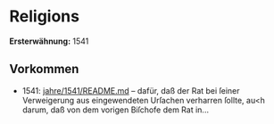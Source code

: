 # Religions

**Ersterwähnung:** 1541

## Vorkommen
- 1541: [jahre/1541/README.md](../jahre/1541/README.md) – dafür, daß der Rat bei ſeiner
Verweigerung aus eingewendeten Urſachen verharren ſollte,
au<h darum, daß von dem vorigen Biſchofe dem Rat in...
